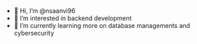 - 👋 Hi, I’m @nsaanvi96
- 👀 I’m interested in backend development
- 🌱 I’m currently learning more on database managements and cybersecurity




